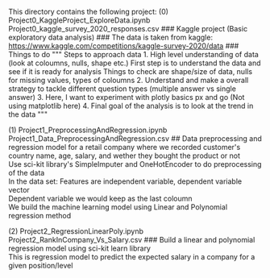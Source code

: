 This directory contains the following project:
(0) Project0_KaggleProject_ExploreData.ipynb
    Project0_kaggle_survey_2020_responses.csv
    ### Kaggle project (Basic exploratory data analysis)
    ### The data is taken from kaggle: https://www.kaggle.com/competitions/kaggle-survey-2020/data
    ### Things to do
    """ 
    Steps to approach data
    1. High level understanding of data (look at coloumns, nulls, shape etc.)
       First step is to understand the data and see if it is ready for analysis
       Things to check are shape/size of data, nulls for missing values, types of coloumns 
    2. Understand and make a overall strategy to tackle different question types (multiple answer vs single answer)
    3. Here, I want to experiment with plotly basics px and go (Not using matplotlib here)
    4. Final goal of the analysis is to look at the trend in the data
    """

(1) Project1_PreprocessingAndRegression.ipynb
    Project1_Data_PreprocessingAndRegression.csv
    ## Data preprocessing and regression model for a retail company where we recorded customer's country name, age, salary, and wether they bought the product or not \
    Use sci-kit library's SimpleImputer and OneHotEncoder to do preprocessing of the data \
    In the data set: Features are independent variable, dependent variable vector \
    Dependent variable we would keep as the last coloumn \
    We build the machine learning model using Linear and Polynomial regression method 
    
(2) Project2_RegressionLinearPoly.ipynb
    Project2_RankInCompany_Vs_Salary.csv
    ### Build a linear and polynomial regression model using sci-kit learn library \
    This is regression model to predict the expected salary in a company for a given position/level
